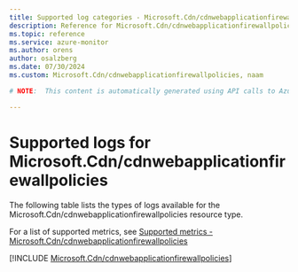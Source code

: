 ```yaml
---
title: Supported log categories - Microsoft.Cdn/cdnwebapplicationfirewallpolicies
description: Reference for Microsoft.Cdn/cdnwebapplicationfirewallpolicies in Azure Monitor Logs.
ms.topic: reference
ms.service: azure-monitor
ms.author: orens
author: osalzberg
ms.date: 07/30/2024
ms.custom: Microsoft.Cdn/cdnwebapplicationfirewallpolicies, naam

# NOTE:  This content is automatically generated using API calls to Azure. Any edits made on these files will be overwritten in the next run of the script. 

---
```





# Supported logs for Microsoft.Cdn/cdnwebapplicationfirewallpolicies  
The following table lists the types of logs available for the Microsoft.Cdn/cdnwebapplicationfirewallpolicies resource type.
  
  
  
For a list of supported metrics, see [Supported metrics - Microsoft.Cdn/cdnwebapplicationfirewallpolicies](../supported-metrics/microsoft-cdn-cdnwebapplicationfirewallpolicies-metrics.md)  
  

  
[!INCLUDE [Microsoft.Cdn/cdnwebapplicationfirewallpolicies](./includes/microsoft-cdn-cdnwebapplicationfirewallpolicies-logs-include.md)]  
  


